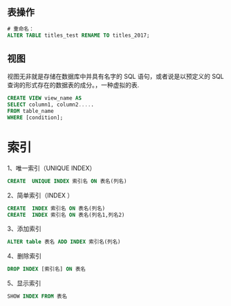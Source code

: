 ## 表操作
```sql 
# 重命名：
ALTER TABLE titles_test RENAME TO titles_2017;
```

## 视图
视图无非就是存储在数据库中并具有名字的 SQL 语句，或者说是以预定义的 SQL 查询的形式存在的数据表的成分。，一种虚拟的表.
```sql
CREATE VIEW view_name AS
SELECT column1, column2.....
FROM table_name
WHERE [condition];
```
# 索引
1、唯一索引（UNIQUE INDEX）
```sql
CREATE  UNIQUE INDEX 索引名 ON 表名(列名)
```
2、简单索引（INDEX ）
```sql
CREATE  INDEX 索引名 ON 表名(列名)
CREATE  INDEX 索引名 ON 表名(列名1,列名2)
```
3、添加索引
```sql
ALTER table 表名 ADD INDEX 索引名(列名)
```
4、删除索引
```sql
DROP INDEX [索引名] ON 表名
```
5、显示索引
```sql
SHOW INDEX FROM 表名
```